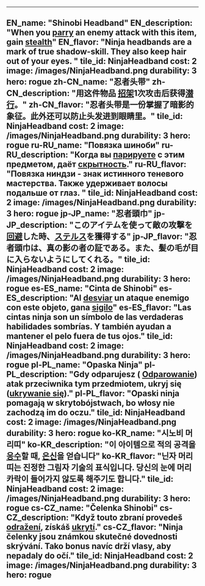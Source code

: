---

EN_name: "Shinobi Headband"
EN_description: "When you  <u>parry</u> an enemy attack with this item, gain <u>stealth</u>"
EN_flavor: "Ninja headbands are a mark of true shadow-skill. They also keep hair out of your eyes. "
tile_id: NinjaHeadband
cost: 2
image: /images/NinjaHeadband.png
durability: 3
hero: rogue
zh-CN_name: "忍者头带"
zh-CN_description: "用这件物品 <u>招架</u>1次攻击后获得<u>潜行</u>。"
zh-CN_flavor: "忍者头带是一份掌握了暗影的象征。此外还可以防止头发进到眼睛里。"
tile_id: NinjaHeadband
cost: 2
image: /images/NinjaHeadband.png
durability: 3
hero: rogue
ru-RU_name: "Повязка шиноби"
ru-RU_description: "Когда вы  <u>парируете</u> с этим предметом, даёт <u>скрытность</u>."
ru-RU_flavor: "Повязка ниндзи - знак истинного теневого мастерства. Также удерживает волосы подальше от глаз. "
tile_id: NinjaHeadband
cost: 2
image: /images/NinjaHeadband.png
durability: 3
hero: rogue
jp-JP_name: "忍者頭巾"
jp-JP_description: "このアイテムを使って敵の攻撃を <u>回避</u>した時、<u>ステルス</u>を獲得する"
jp-JP_flavor: "忍者頭巾は、真の影の者の証である。また、髪の毛が目に入らないようにしてくれる。"
tile_id: NinjaHeadband
cost: 2
image: /images/NinjaHeadband.png
durability: 3
hero: rogue
es-ES_name: "Cinta de Shinobi"
es-ES_description: "Al  <u>desviar</u> un ataque enemigo con este objeto, gana <u>sigilo</u>"
es-ES_flavor: "Las cintas ninja son un símbolo de las verdaderas habilidades sombrías. Y también ayudan a mantener el pelo fuera de tus ojos."
tile_id: NinjaHeadband
cost: 2
image: /images/NinjaHeadband.png
durability: 3
hero: rogue
pl-PL_name: "Opaska Ninja"
pl-PL_description: "Gdy odparujesz ( <u>Odparowanie</u>) atak przeciwnika tym przedmiotem, ukryj się (<u>ukrywanie się</u>)."
pl-PL_flavor: "Opaski ninja pomagają w skrytobójstwach, bo włosy nie zachodzą im do oczu."
tile_id: NinjaHeadband
cost: 2
image: /images/NinjaHeadband.png
durability: 3
hero: rogue
ko-KR_name: "시노비 머리띠"
ko-KR_description: "이 아이템으로 적의 공격을  <u>응수</u>할 때, <u>은신</u>을 얻습니다"
ko-KR_flavor: "닌자 머리띠는 진정한 그림자 기술의 표식입니다. 당신의 눈에 머리카락이 들어가지 않도록 해주기도 합니다."
tile_id: NinjaHeadband
cost: 2
image: /images/NinjaHeadband.png
durability: 3
hero: rogue
cs-CZ_name: "Čelenka Shinobi"
cs-CZ_description: "Když touto zbraní provedeš  <u>odražení</u>, získáš <u>ukrytí</u>."
cs-CZ_flavor: "Ninja čelenky jsou známkou skutečné dovednosti skrývání. Tako bonus navíc drží vlasy, aby nepadaly do očí."
tile_id: NinjaHeadband
cost: 2
image: /images/NinjaHeadband.png
durability: 3
hero: rogue
---